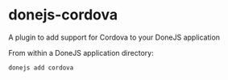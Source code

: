 # donejs-cordova

A plugin to add support for Cordova to your DoneJS application

From within a DoneJS application directory:
```
donejs add cordova
```